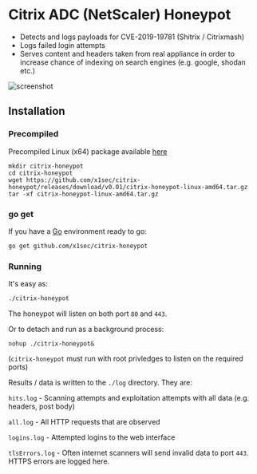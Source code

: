 # Citrix ADC (NetScaler) Honeypot
- Detects and logs payloads for CVE-2019-19781 (Shitrix / Citrixmash)
- Logs failed login attempts
- Serves content and headers taken from real appliance in order to increase chance of indexing on search engines (e.g. google, shodan etc.)

![screenshot](https://github.com/x1sec/citrix-honeypot/blob/master/img/screenshot.png)

## Installation

### Precompiled
Precompiled Linux (x64) package available [here](https://github.com/x1sec/citrix-honeypot/releases)

```
mkdir citrix-honeypot
cd citrix-honeypot
wget https://github.com/x1sec/citrix-honeypot/releases/download/v0.01/citrix-honeypot-linux-amd64.tar.gz
tar -xf citrix-honeypot-linux-amd64.tar.gz
```

### go get
If you have a [Go](https://golang.org/) environment ready to go:

```bash
go get github.com/x1sec/citrix-honeypot
```

### Running

It's easy as:
```bash
./citrix-honeypot
```

The honeypot will listen on both port `80` and `443`.

Or to detach and run as a background process:
```
nohup ./citrix-honeypot&
```

(`citrix-honeypot` must run with root privledges to listen on the required ports)

Results / data is written to the `./log` directory. They are:

`hits.log` - Scanning attempts and exploitation attempts with all data (e.g. headers, post body)

`all.log` - All HTTP requests that are observed

`logins.log` - Attempted logins to the web interface

`tlsErrors.log` - Often internet scanners will send invalid data to port `443`. HTTPS errors are logged here.
